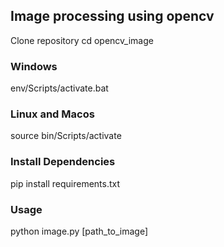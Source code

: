 ## Image processing using opencv
Clone repository
cd opencv_image

### Windows
env/Scripts/activate.bat

### Linux and Macos
source bin/Scripts/activate

### Install Dependencies
pip install requirements.txt

### Usage
python image.py [path_to_image]